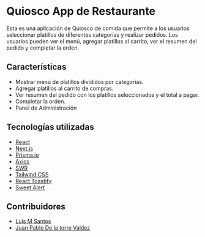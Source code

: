 # Quiosco App de Restaurante

Esta es una aplicación de Quiosco de comida que permite a los usuarios seleccionar platillos de diferentes categorías y realizar pedidos. Los usuarios pueden ver el menú, agregar platillos al carrito, ver el resumen del pedido y completar la orden.

## Características

- Mostrar menú de platillos divididos por categorías.
- Agregar platillos al carrito de compras.
- Ver resumen del pedido con los platillos seleccionados y el total a pagar.
- Completar la orden.
- Panel de Administración

## Tecnologías utilizadas

- [React](https://reactjs.org/)
- [Next.js](https://nextjs.org/)
- [Prisma.io](https://www.prisma.io/)
- [Axios](https://axios-http.com/)
- [SWR](https://swr.vercel.app/)
- [Tailwind CSS](https://tailwindcss.com/)
- [React Toastify](https://fkhadra.github.io/react-toastify/)
- [Sweet Alert](https://sweetalert2.github.io/)

## Contribuidores

- [Luis M Santos](https://github.com/SaintsLuis)
- [Juan Pablo De la torre Valdez](https://github.com/codigoconjuan)
